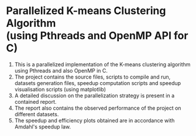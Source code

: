 # Parallelized K-means Clustering Algorithm <br>(using Pthreads and OpenMP API for C)
1. This is a parallelized implementation of the K-means clustering algorithm using Pthreads and also OpenMP in C. <br>
2. The project contains the source files, scripts to compile and run, datasets generation files, speedup computation scripts and speedup visualisation scripts (using matplotlib) <br>
3. A detailed discussion on the parallelization strategy is present in a contained report.<br>
4. The report also contains the observed performance of the project on different datasets.<br>
5. The speedup and efficiency plots obtained are in accordance with Amdahl's speedup law. 


